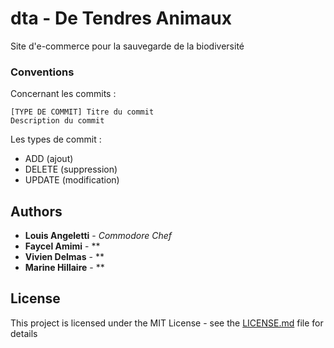 # dta - De Tendres Animaux

Site d'e-commerce pour la sauvegarde de la biodiversité

### Conventions

Concernant les commits :

```
[TYPE DE COMMIT] Titre du commit
Description du commit
```

Les types de commit : 
- ADD (ajout)
- DELETE (suppression)
- UPDATE (modification)


## Authors

* **Louis Angeletti** - *Commodore Chef* 
* **Faycel Amimi** - ** 
* **Vivien Delmas** - **
* **Marine Hillaire** - **

## License

This project is licensed under the MIT License - see the [LICENSE.md](LICENSE.md) file for details
